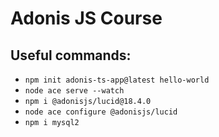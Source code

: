 # Adonis JS Course

## Useful commands:

- `npm init adonis-ts-app@latest hello-world`
- `node ace serve --watch`
- `npm i @adonisjs/lucid@18.4.0`
- `node ace configure @adonisjs/lucid`
- `npm i mysql2`
